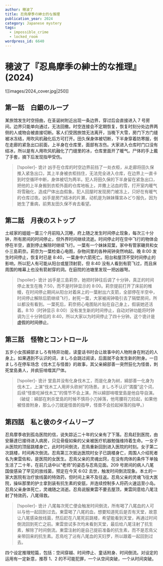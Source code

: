 ```yaml
---
author: 穂波了
title: 忍鳥摩季の紳士的な推理
publication_year: 2024
category: Japanese mystery
tags:
  - impossible_crime
  - locked_room
wordpress_id: 6640
---
```


# 穂波了『忍鳥摩季の紳士的な推理』(2024)

![[images/2024_cover.jpg|250]]

## 第一話　白銀のループ

某旅馆发生时空扭曲，在圣诞树附近出现一条边界，穿过后会直接进入 7 号房间。边界只能单向通过，无法回撤。时空连接会不定期恢复，恢复时刻分处边界两侧的人或物会被直接切断。客人们受困旅馆无法离开，当晚下大雪，房门下方门缝被冰冻结，用吹风机融化后方可打开。田久保身体被切断，下半身穿着防寒服，倒在走廊的紧急出口前面，上半身在仓库里，面部有冻伤。大家进入仓库时门口没有结冰，所以是有人用吹风机融化了门缝里的冰，仓库里面开了暖气。尸体的手上戴了手套，摘下后发现指甲受伤。

> [!spoiler]- 诡计
> 凶手在仓库的时空边界前挡了一处衣柜，从走廊将田久保推入紧急出口，其上半身被衣柜挡住，无法完全进入仓库，在边界上一直卡到时空循环中断，身体被切为两半。犯人将田久保的下半身留在紧急出口，把他的上半身搬到衣柜外面的仓库地板上，并撒上沾血的雪，打开室内暖气将雪融化，造成尸体出血假象。犯人回屋时发现房门被冻上，只好在有暖气的仓库过夜。凶手是房门结冰的片瀬，动机是为妹妹篠宮みどり报仇，因为她生了重病，前男友田久保不肯去看望。

## 第二話　月夜のストップ

土岐家的姐姐一葉三个月前陷入沉睡，府上随之发生时间停止现象，每次三十分钟，所有房间的时间停止，但外界时间继续流逝。时间停止时在空中飞行的物体会停在半空，直到停止解除时继续飞行。一葉有一个妹妹双葉，家中有管家磯貝和女仆三島莉奈。莉奈为一葉检查心电图，杂物间里的各种闹钟突然响起。晚 8:00 发生时间停止，恢复时已是 8:40，一葉身中六箭死亡。阳台和屋顶不受时间停止的影响，所以犯人有可能从阳台或屋顶射箭，但 8:40 没有人看到有箭飞过，而且床周围的帷幕上也没有箭射穿的洞。在庭院的池塘里发现一把凶器弩。

> [!spoiler]- 诡计
> 凶手是三島莉奈，她把时钟往后调了十分钟，真正的时间停止发生在晚 7:50，而不是时钟显示的 8:00。莉奈提前打开了床前的帷幔，在时间停止期间从阳台对着床上的一葉射出六支箭，全部停在半空中，时间停止解除后箭继续飞行，射死一葉，大家被闹钟吸引去了隔壁房间，所以都没有看到。一葉死后，莉奈把心电图贴片贴在自己身上，假装她还活着。8:10（时钟显示 8:00）没有发生新的时间停止，自动对钟功能将时钟调为三十分钟后的 8:40，所以大家以为时间停止了四十分钟。这个诡计是 <b>虚假的时间停止</b>。

## 第三話　怪物とコントロール

五岁小女孩綿部ましろ有特异功能，读童话书时会让故事中的人物附身在附近的人身上。如果遇到不认识的词，ましろ会跳过阅读，后面就不会发生新的附身。一日ましろ在停车场念《伐木工与怪兽》的故事，其父亲綿部善一突然狂化为怪兽，刺死堂島勇人，并疯狂啃噬其尸体。

> [!spoiler]- 诡计
> 堂島并没有化身伐木工，而是化身为树，綿部善一化身为伐木工，上演“伐木工人用斧头砍树”的场景。ましろ不认识“満腹”这个词，后续“怪兽吃掉伐木工”的情节不会上演，所以綿部啃噬堂島是他自导自演。（破绽：綿部在刺杀堂島的时候不慎将小刀掉落，他弯腰将刀捡起，如果他被怪兽附身，那么小刀就是怪兽的指甲，怪兽不会捡起掉落的指甲。）

## 第四話　私と彼のタイムリープ

忍鳥摩季收到孤岛医院的信，说失踪近二十年的父亲有了下落。忍鳥赶到医院，由安藤達巳接待进入病房，只见骨瘦如柴的父亲被医疗机器勉强维持着生命。一女子从医院的顶层跳楼身亡，此时时间倒流，忍鳥重新回到进入医院的时刻。女子第二次跳楼，时间再次倒流。忍鳥第三次抵达医院时女子已跳楼身亡，周围人介绍死者名为東雲佐和，是医院的女医生。忍鳥父亲的灵魂出窍，在没有肉体的条件下单独生活了二十年，在前几话中以“老师”的姿态与忍鳥见面。209 号房间的病人八尾国俊感染了罕见的放线菌，预定在今天 6:02 去世，触发时间倒流现象。本土的一家大医院有治疗放线菌的特效药，但时间上来不及往返。忍鳥父亲的灵魂飞往大医院，操纵那里的护士拿到装有抗生素的安瓿，并连续控制多人将药火速运至小岛。忍鳥父亲身体死亡，灵魂随之消逝。忍鳥说服東雲不要去屋顶，東雲同意给八尾注射了特效药，八尾得救。

> [!spoiler]- 诡计
> 八尾每次死亡便会触发时间倒流，所有喝了八尾血的人可以与他一起回到过去。東雲喝了八尾的血，想要知道死后是否有天堂，故意让八尾感染放线菌，然后赶在八尾死前跳楼，希望能看到天堂，再通过时间倒流回到死亡之前。東雲尝试多次均未看到天堂，最后给八尾注射了抗生素，解除了时间倒流。東雲注射的是自己提前准备的抗生素，而不是忍鳥父亲带回来的抗生素。忍鳥吃了沾有八尾血的天妇罗，所以跟着一起回到过去。

四个设定推理短篇，包括：空间穿越、时间停止、童话附身、时间倒流。对设定的运用有一定新意，推荐 1、2 的不可能犯罪，一个从空间突破，一个从时间突破。